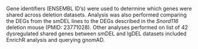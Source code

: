 Gene identifiers (ENSEMBL ID’s) were used to determine which genes were shared across deletion datasets.
Analysis was also performed comparing the DEGs from the smDEL lines to the DEGs described in the *Snord116* deletion mouse (PMID: 23771028).
Other analyses performed on list of 42 dysregulated shared genes between smDEL and lgDEL datasets included EnrichR analysis and querying gnomAD.
